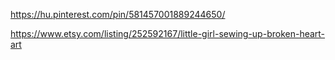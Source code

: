 https://hu.pinterest.com/pin/581457001889244650/

https://www.etsy.com/listing/252592167/little-girl-sewing-up-broken-heart-art
